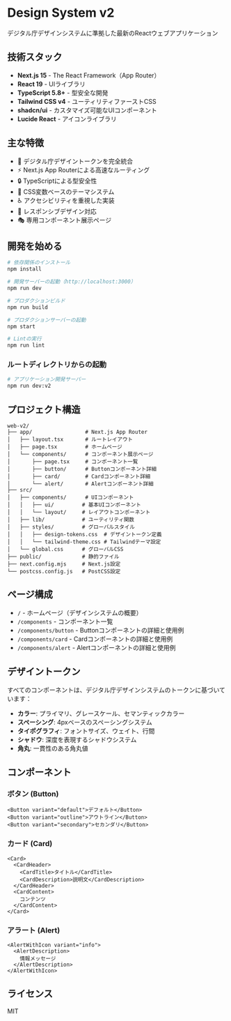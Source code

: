 # Design System v2

デジタル庁デザインシステムに準拠した最新のReactウェブアプリケーション

## 技術スタック

- **Next.js 15** - The React Framework（App Router）
- **React 19** - UIライブラリ
- **TypeScript 5.8+** - 型安全な開発
- **Tailwind CSS v4** - ユーティリティファーストCSS
- **shadcn/ui** - カスタマイズ可能なUIコンポーネント
- **Lucide React** - アイコンライブラリ

## 主な特徴

- 🎨 デジタル庁デザイントークンを完全統合
- ⚡ Next.js App Routerによる高速なルーティング
- 🔒 TypeScriptによる型安全性
- 🎯 CSS変数ベースのテーマシステム
- ♿ アクセシビリティを重視した実装
- 📱 レスポンシブデザイン対応
- 🎭 専用コンポーネント展示ページ

## 開発を始める

```bash
# 依存関係のインストール
npm install

# 開発サーバーの起動（http://localhost:3000）
npm run dev

# プロダクションビルド
npm run build

# プロダクションサーバーの起動
npm start

# Lintの実行
npm run lint
```

### ルートディレクトリからの起動

```bash
# アプリケーション開発サーバー
npm run dev:v2
```

## プロジェクト構造

```
web-v2/
├── app/                 # Next.js App Router
│   ├── layout.tsx       # ルートレイアウト
│   ├── page.tsx         # ホームページ
│   └── components/      # コンポーネント展示ページ
│       ├── page.tsx     # コンポーネント一覧
│       ├── button/      # Buttonコンポーネント詳細
│       ├── card/        # Cardコンポーネント詳細
│       └── alert/       # Alertコンポーネント詳細
├── src/
│   ├── components/      # UIコンポーネント
│   │   ├── ui/         # 基本UIコンポーネント
│   │   └── layout/     # レイアウトコンポーネント
│   ├── lib/            # ユーティリティ関数
│   ├── styles/         # グローバルスタイル
│   │   ├── design-tokens.css  # デザイントークン定義
│   │   └── tailwind-theme.css # Tailwindテーマ設定
│   └── global.css      # グローバルCSS
├── public/             # 静的ファイル
├── next.config.mjs     # Next.js設定
└── postcss.config.js   # PostCSS設定
```

## ページ構成

- `/` - ホームページ（デザインシステムの概要）
- `/components` - コンポーネント一覧
- `/components/button` - Buttonコンポーネントの詳細と使用例
- `/components/card` - Cardコンポーネントの詳細と使用例
- `/components/alert` - Alertコンポーネントの詳細と使用例

## デザイントークン

すべてのコンポーネントは、デジタル庁デザインシステムのトークンに基づいています：

- **カラー**: プライマリ、グレースケール、セマンティックカラー
- **スペーシング**: 4pxベースのスペーシングシステム
- **タイポグラフィ**: フォントサイズ、ウェイト、行間
- **シャドウ**: 深度を表現するシャドウシステム
- **角丸**: 一貫性のある角丸値

## コンポーネント

### ボタン (Button)

```tsx
<Button variant="default">デフォルト</Button>
<Button variant="outline">アウトライン</Button>
<Button variant="secondary">セカンダリ</Button>
```

### カード (Card)

```tsx
<Card>
  <CardHeader>
    <CardTitle>タイトル</CardTitle>
    <CardDescription>説明文</CardDescription>
  </CardHeader>
  <CardContent>
    コンテンツ
  </CardContent>
</Card>
```

### アラート (Alert)

```tsx
<AlertWithIcon variant="info">
  <AlertDescription>
    情報メッセージ
  </AlertDescription>
</AlertWithIcon>
```

## ライセンス

MIT